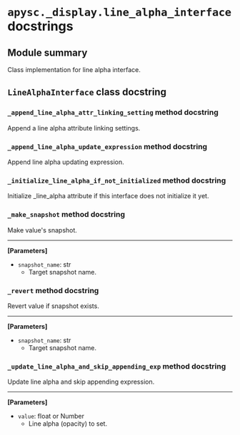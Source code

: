 # `apysc._display.line_alpha_interface` docstrings

## Module summary

Class implementation for line alpha interface.

## `LineAlphaInterface` class docstring

### `_append_line_alpha_attr_linking_setting` method docstring

Append a line alpha attribute linking settings.

### `_append_line_alpha_update_expression` method docstring

Append line alpha updating expression.

### `_initialize_line_alpha_if_not_initialized` method docstring

Initialize _line_alpha attribute if this interface does not initialize it yet.

### `_make_snapshot` method docstring

Make value's snapshot.<hr>

**[Parameters]**

- `snapshot_name`: str
  - Target snapshot name.

### `_revert` method docstring

Revert value if snapshot exists.<hr>

**[Parameters]**

- `snapshot_name`: str
  - Target snapshot name.

### `_update_line_alpha_and_skip_appending_exp` method docstring

Update line alpha and skip appending expression.<hr>

**[Parameters]**

- `value`: float or Number
  - Line alpha (opacity) to set.